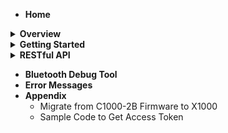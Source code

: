 * __Home__

<details><summary><strong>Overview</strong></summary>

   * __[Overview](https://github.com/CassiaNetworks/CassiaSDKGuide/wiki/Overview)__
   * Two Set of RESTful APIs
   * Architecture Diagram
   * Server Sent Events

</details>
<details><summary><strong>Getting Started</strong></summary>

* __[Getting Started](https://github.com/CassiaNetworks/CassiaSDKGuide/wiki/Getting-Started)__
* Access Local Router
* Access Cassia Router through the Cassia AC

</details>
<details><summary><strong>RESTful API</strong></summary>
* __[RESTful API](https://github.com/CassiaNetworks/CassiaSDKGuide/wiki/RESTful-API)__
* Common Parameters
* <details><summary><strong>Management APIs</strong></summary>
   * Obtain Cassia Router’s Configuration
   * Obtain Cassia Router’s Status
   * Monitor Cassia Router’s Status
   * Obtain All Online Routers’ Status
   * Reboot a Router Remotely
   </details>

* Traffic Related APIs
   * Scan Bluetooth Devices
   * Filter Scanned Data based on Device MAC, RSSI, Name, and UUID
   * Connect/Disconnect to a Target Device
   * Discover GATT Services and Characteristics
   * Read/Write the Value of a Specific Characteristic
   * Get Advertise Data
   * Get Device Connection Status
   * Receive Notification and Indication
* Positioning APIs
* Secure Pairing APIs
   * Pair Request
   * Pair-Input Request
   * Unpair Request
   * Just Works Example
   * Passkey Entry Example: Initiator Inputs
   * LE Legacy Pairing OOB Example
* Router Auto-Selection APIs
   * Router Auto-Selection
   * Connect a Device
   * Disconnect a Device
* SSE Combination APIs
   * Create Combined SSE
   * Open Scan
   * Close Scan
   * Open Notify
   * Close Notify
   * Open Connection-State Report
   * Close Connection-State Report
   * Open AP-State Report
   * Close AP-State Report

</details>

* __Bluetooth Debug Tool__
* __Error Messages__
* __Appendix__
   * Migrate from C1000-2B Firmware to X1000
   * Sample Code to Get Access Token